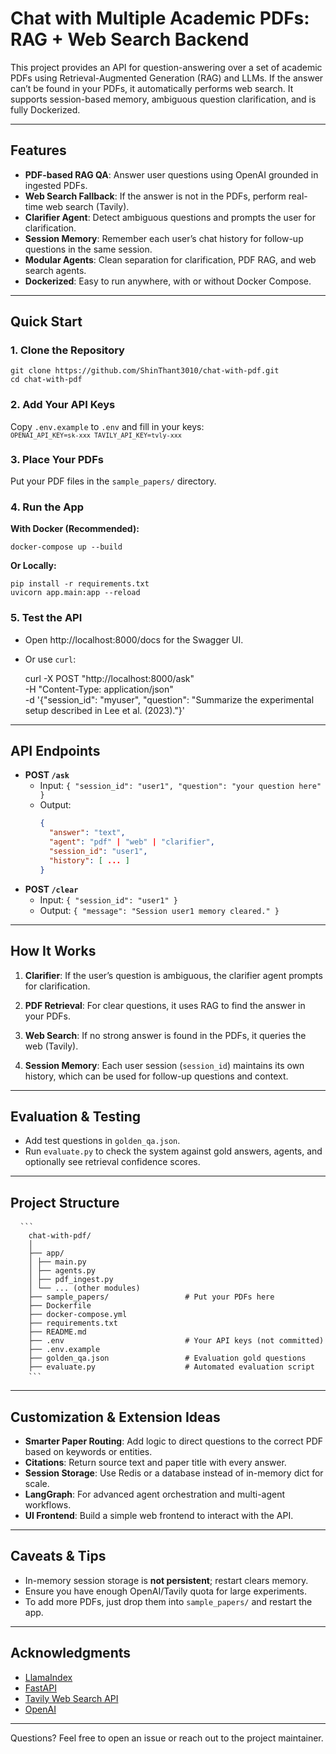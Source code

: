 # Chat with Multiple Academic PDFs: RAG + Web Search Backend

This project provides an API for question-answering over a set of academic PDFs using Retrieval-Augmented Generation (RAG) and LLMs.
If the answer can’t be found in your PDFs, it automatically performs web search.
It supports session-based memory, ambiguous question clarification, and is fully Dockerized.

---

## Features

- **PDF-based RAG QA**: Answer user questions using OpenAI grounded in ingested PDFs.
- **Web Search Fallback**: If the answer is not in the PDFs, perform real-time web search (Tavily).
- **Clarifier Agent**: Detect ambiguous questions and prompts the user for clarification.
- **Session Memory**: Remember each user’s chat history for follow-up questions in the same session.
- **Modular Agents**: Clean separation for clarification, PDF RAG, and web search agents.
- **Dockerized**: Easy to run anywhere, with or without Docker Compose.

---

## Quick Start

### 1. Clone the Repository

    git clone https://github.com/ShinThant3010/chat-with-pdf.git
    cd chat-with-pdf

### 2. Add Your API Keys

Copy `.env.example` to `.env` and fill in your keys:
    <code> ```OPENAI_API_KEY=sk-xxx
    TAVILY_API_KEY=tvly-xxx```</code> 


### 3. Place Your PDFs

Put your PDF files in the `sample_papers/` directory.

### 4. Run the App

**With Docker (Recommended):**

    docker-compose up --build

**Or Locally:**

    pip install -r requirements.txt
    uvicorn app.main:app --reload

### 5. Test the API

- Open http://localhost:8000/docs for the Swagger UI.
- Or use `curl`:

    curl -X POST "http://localhost:8000/ask" \
      -H "Content-Type: application/json" \
      -d '{"session_id": "myuser", "question": "Summarize the experimental setup described in Lee et al. (2023)."}'

---

## API Endpoints

- **POST `/ask`**
  - Input: `{ "session_id": "user1", "question": "your question here" }`
  - Output:
    ```json
    {
      "answer": "text",
      "agent": "pdf" | "web" | "clarifier",
      "session_id": "user1",
      "history": [ ... ]
    }
    ```
- **POST `/clear`**
  - Input: `{ "session_id": "user1" }`
  - Output: `{ "message": "Session user1 memory cleared." }`

---

## How It Works

1. **Clarifier**:
   If the user’s question is ambiguous, the clarifier agent prompts for clarification.

2. **PDF Retrieval**:
   For clear questions, it uses RAG to find the answer in your PDFs.

3. **Web Search**:
   If no strong answer is found in the PDFs, it queries the web (Tavily).

4. **Session Memory**:
   Each user session (`session_id`) maintains its own history, which can be used for follow-up questions and context.

---

## Evaluation & Testing

- Add test questions in `golden_qa.json`.
- Run `evaluate.py` to check the system against gold answers, agents, and optionally see retrieval confidence scores.

---

## Project Structure

<pre> <code> ``` 
    chat-with-pdf/ 
    │ 
    ├── app/ 
    │ ├── main.py 
    │ ├── agents.py 
    │ ├── pdf_ingest.py 
    │ └── ... (other modules) 
    ├── sample_papers/                 # Put your PDFs here 
    ├── Dockerfile 
    ├── docker-compose.yml 
    ├── requirements.txt 
    ├── README.md 
    ├── .env                           # Your API keys (not committed) 
    ├── .env.example 
    ├── golden_qa.json                 # Evaluation gold questions 
    ├── evaluate.py                    # Automated evaluation script 
    ``` </code> </pre>

---

## Customization & Extension Ideas

- **Smarter Paper Routing**:
  Add logic to direct questions to the correct PDF based on keywords or entities.
- **Citations**:
  Return source text and paper title with every answer.
- **Session Storage**:
  Use Redis or a database instead of in-memory dict for scale.
- **LangGraph**:
  For advanced agent orchestration and multi-agent workflows.
- **UI Frontend**:
  Build a simple web frontend to interact with the API.

---

## Caveats & Tips

- In-memory session storage is **not persistent**; restart clears memory.
- Ensure you have enough OpenAI/Tavily quota for large experiments.
- To add more PDFs, just drop them into `sample_papers/` and restart the app.

---

## Acknowledgments

- [LlamaIndex](https://llamaindex.ai/)
- [FastAPI](https://fastapi.tiangolo.com/)
- [Tavily Web Search API](https://www.tavily.com/)
- [OpenAI](https://platform.openai.com/)

---

Questions?
Feel free to open an issue or reach out to the project maintainer.
